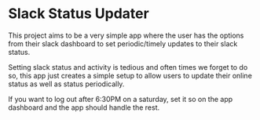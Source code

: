 # Slack Status Updater

This project aims to be a very simple app where the user has the options from their slack dashboard to set periodic/timely updates to their slack status.

Setting slack status and activity is tedious and often times we forget to do so, this app just creates a simple setup to allow users to update their online status as well as status periodically.

If you want to log out after 6:30PM on a saturday, set it so on the app dashboard and the app should handle the rest.

